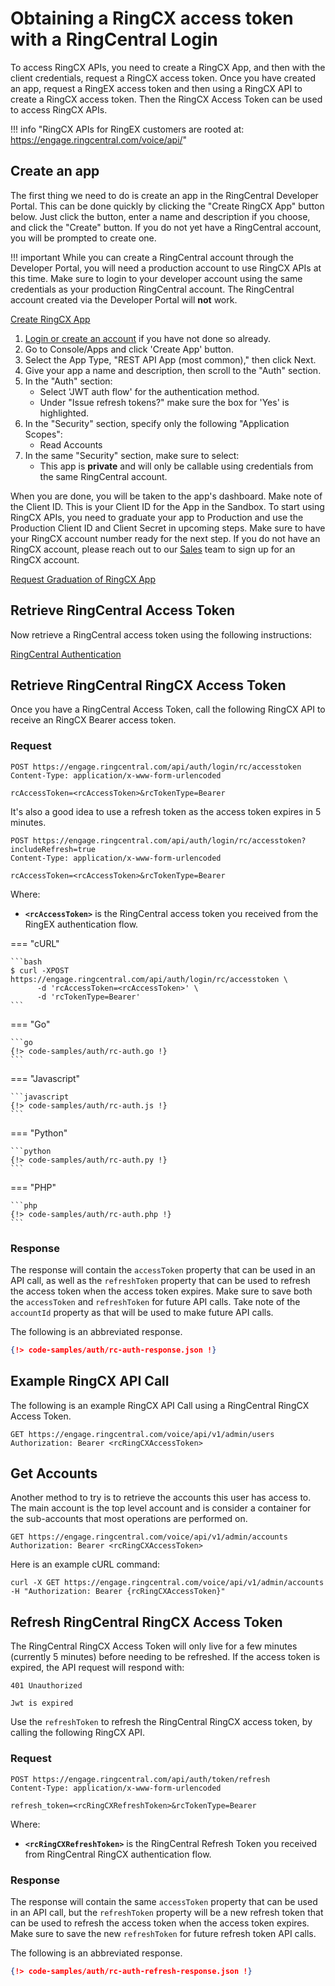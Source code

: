 # Obtaining a RingCX access token with a RingCentral Login

To access RingCX APIs, you need to create a RingCX App, and then with the client credentials, request a RingCX access token. Once you have created an app, request a RingEX access token and then using a RingCX API to create a RingCX access token. Then the RingCX Access Token can be used to access RingCX APIs.

!!! info "RingCX APIs for RingEX customers are rooted at: https://engage.ringcentral.com/voice/api/"

## Create an app

The first thing we need to do is create an app in the RingCentral Developer Portal. This can be done quickly by clicking the "Create RingCX App" button below. Just click the button, enter a name and description if you choose, and click the "Create" button. If you do not yet have a RingCentral account, you will be prompted to create one.

!!! important
    While you can create a RingCentral account through the Developer Portal, you will need a production account to use RingCX APIs at this time.  Make sure to login to your developer account using the same credentials as your production RingCentral account. The RingCentral account created via the Developer Portal will **not** work.

<a target="new" href="https://developer.ringcentral.com/new-app?name=Engage+Voice+Quick+Start+App&desc=A+simple+app+to+demo+engage+voice+apis+access&public=false&type=ServerOther&carriers=7710,7310,3420&permissions=ReadAccounts&redirectUri=" class="btn btn-primary">Create RingCX App</a>

<div class="expand" id="create-app-instructions">
<ol>
<li><a href="https://developers.ringcentral.com/login.html#/">Login or create an account</a> if you have not done so already.</li>
<li>Go to Console/Apps and click 'Create App' button.</li>
<li>Select the App Type, "REST API App (most common)," then click Next.</li>
<li>Give your app a name and description, then scroll to the "Auth" section.</li>
<li>In the "Auth" section:
  <ul>
  <li>Select 'JWT auth flow' for the authentication method.</li>
  <li>Under "Issue refresh tokens?" make sure the box for 'Yes' is highlighted.</li>
  </ul>
  </li>
<li>In the "Security" section, specify only the following "Application Scopes":
  <ul>
    <li>Read Accounts</li>
  </ul>
</li>
<li>In the same "Security" section, make sure to select:
  <ul>
    <li>This app is <b>private</b> and will only be callable using credentials from the same RingCentral account.</li>
  </ul>   
</li>
</ol>
</div>

When you are done, you will be taken to the app's dashboard. Make note of the Client ID. This is your Client ID for the App in the Sandbox. To start using RingCX APIs, you need to graduate your app to Production and use the Production Client ID and Client Secret in upcoming steps.  Make sure to have your RingCX account number ready for the next step. If you do not have an RingCX account, please reach out to our [Sales](https://www.ringcentral.com/feedback/sales-contact.html) team to sign up for an RingCX account.

<a target="new" href="https://docs.google.com/forms/d/e/1FAIpQLScyidt7WFb_CJrpn9yGbcZ8P_gQ42UvXz3oBBnjF0tRh7MVMw/viewform?usp=sf_link" class="btn btn-primary">Request Graduation of RingCX App</a>

## Retrieve RingCentral Access Token

Now retrieve a RingCentral access token using the following instructions:

[RingCentral Authentication](https://developers.ringcentral.com/guide/authentication)

## Retrieve RingCentral RingCX Access Token

Once you have a RingCentral Access Token, call the following RingCX API to receive an RingCX Bearer access token.

### Request

```http
POST https://engage.ringcentral.com/api/auth/login/rc/accesstoken
Content-Type: application/x-www-form-urlencoded

rcAccessToken=<rcAccessToken>&rcTokenType=Bearer
```

It's also a good idea to use a refresh token as the access token expires in 5 minutes.  
```http
POST https://engage.ringcentral.com/api/auth/login/rc/accesstoken?includeRefresh=true
Content-Type: application/x-www-form-urlencoded

rcAccessToken=<rcAccessToken>&rcTokenType=Bearer
```

Where:

-   **`<rcAccessToken>`** is the RingCentral access token you received from the RingEX authentication flow.

=== "cURL"

    ```bash
    $ curl -XPOST https://engage.ringcentral.com/api/auth/login/rc/accesstoken \
          -d 'rcAccessToken=<rcAccessToken>' \
          -d 'rcTokenType=Bearer'
    ```
    
=== "Go"

    ```go
    {!> code-samples/auth/rc-auth.go !}
    ```

=== "Javascript"

    ```javascript
    {!> code-samples/auth/rc-auth.js !}
    ```

=== "Python"

    ```python 
    {!> code-samples/auth/rc-auth.py !}
    ```

=== "PHP"

    ```php
    {!> code-samples/auth/rc-auth.php !}
    ```

### Response

The response will contain the `accessToken` property that can be used in an API call, as well as the `refreshToken` property that can be used to refresh the access token when the access token expires. Make sure to save both the `accessToken` and `refreshToken` for future API calls. Take note of the `accountId` property as that will be used to make future API calls.

The following is an abbreviated response.

```json
{!> code-samples/auth/rc-auth-response.json !}
```

## Example RingCX API Call

The following is an example RingCX API Call using a RingCentral RingCX Access Token.

```http
GET https://engage.ringcentral.com/voice/api/v1/admin/users
Authorization: Bearer <rcRingCXAccessToken>
```

## Get Accounts

Another method to try is to retrieve the accounts this user has access to. The main account is the top level account and is consider a container for the sub-accounts that most operations are performed on.

```http
GET https://engage.ringcentral.com/voice/api/v1/admin/accounts
Authorization: Bearer <rcRingCXAccessToken>
```

Here is an example cURL command:

`curl -X GET https://engage.ringcentral.com/voice/api/v1/admin/accounts -H "Authorization: Bearer {rcRingCXAccessToken}"`

## Refresh RingCentral RingCX Access Token

The RingCentral RingCX Access Token will only live for a few minutes (currently 5 minutes) before needing to be refreshed. If the access token is expired, the API request will respond with:

```http
401 Unauthorized

Jwt is expired
```

Use the `refreshToken` to refresh the RingCentral RingCX access token, by calling the following RingCX API.

### Request

```http
POST https://engage.ringcentral.com/api/auth/token/refresh
Content-Type: application/x-www-form-urlencoded

refresh_token=<rcRingCXRefreshToken>&rcTokenType=Bearer
```

Where:

-   **`<rcRingCXRefreshToken>`** is the RingCentral Refresh Token you received from RingCentral RingCX authentication flow.

### Response

The response will contain the same `accessToken` property that can be used in an API call, but the `refreshToken` property will be a new refresh token that can be used to refresh the access token when the access token expires. Make sure to save the new `refreshToken` for future refresh token API calls.

The following is an abbreviated response.

```json
{!> code-samples/auth/rc-auth-refresh-response.json !}
```
